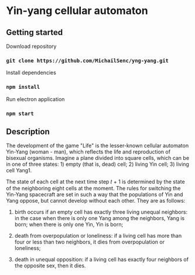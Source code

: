 # Yin-yang cellular automaton

## Getting started

Download repository

### `git clone https://github.com/MichailSenc/yng-yang.git`

Install dependencies

### `npm install`

Run electron application

### `npm start`

## Description

The development of the game "Life" is the lesser-known cellular automaton Yin-Yang (woman - man), which reflects the life and reproduction of bisexual organisms. Imagine a plane divided into square cells, which can be in one of three states:
    1) empty (that is, dead) cell;
    2) living Yin cell;
    3) living cell Yang1.
    
The state of each cell at the next time step 𝑡 + 1 is determined by the state of the neighboring eight cells at the moment. The rules for switching the Yin-Yang spacecraft are set in such a way that the populations of Yin and Yang oppose, but cannot develop without each other. They are as follows:

1) birth occurs if an empty cell has exactly three living unequal neighbors: in the case when there is only one Yang among the neighbors, Yang is born; when there is only one Yin, Yin is born;

2) death from overpopulation or loneliness: if a living cell has more than four or less than two neighbors, it dies from overpopulation or loneliness;

3) death in unequal opposition: if a living cell has exactly four neighbors of the opposite sex, then it dies.
